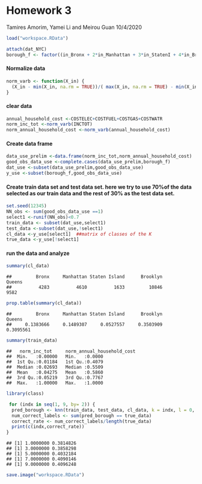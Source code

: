 Homework 3
================
Tamires Amorim, Yamei Li and Meirou Guan
10/4/2020

``` r
load("workspace.RData")
```

``` r
attach(dat_NYC)
borough_f <- factor((in_Bronx + 2*in_Manhattan + 3*in_StatenI + 4*in_Brooklyn + 5*in_Queens), levels=c(1,2,3,4,5),labels = c("Bronx","Manhattan","Staten Island","Brooklyn","Queens"))
```

#### Normalize data

``` r
norm_varb <- function(X_in) {
  (X_in - min(X_in, na.rm = TRUE))/( max(X_in, na.rm = TRUE) - min(X_in, na.rm = TRUE) )
}
```

#### clear data

``` r
annual_household_cost <-COSTELEC+COSTFUEL+COSTGAS+COSTWATR
norm_inc_tot <-norm_varb(INCTOT)
norm_annual_household_cost <-norm_varb(annual_household_cost)
```

#### Create data frame

``` r
data_use_prelim <-data.frame(norm_inc_tot,norm_annual_household_cost)
good_obs_data_use <-complete.cases(data_use_prelim,borough_f)
dat_use <-subset(data_use_prelim,good_obs_data_use)
y_use <-subset(borough_f,good_obs_data_use)
```

#### Create train data set and test data set. here we try to use 70%of the data selected as our train data and the rest of 30% as the test data set.

``` r
set.seed(12345)
NN_obs <- sum(good_obs_data_use ==1)
select1 <-runif(NN_obs)<0.7
train_data <- subset(dat_use,select1)
test_data <-subset(dat_use,!select1)
cl_data <-y_use[select1]  ##matrix of classes of the K
true_data <-y_use[!select1]
```

#### run the data and analyze

``` r
summary(cl_data)
```

    ##         Bronx     Manhattan Staten Island      Brooklyn        Queens 
    ##          4283          4610          1633         10846          9582

``` r
prop.table(summary(cl_data))
```

    ##         Bronx     Manhattan Staten Island      Brooklyn        Queens 
    ##     0.1383666     0.1489307     0.0527557     0.3503909     0.3095561

``` r
summary(train_data)
```

    ##   norm_inc_tot     norm_annual_household_cost
    ##  Min.   :0.00000   Min.   :0.0000            
    ##  1st Qu.:0.01184   1st Qu.:0.4079            
    ##  Median :0.02693   Median :0.5509            
    ##  Mean   :0.04275   Mean   :0.5860            
    ##  3rd Qu.:0.05219   3rd Qu.:0.7767            
    ##  Max.   :1.00000   Max.   :1.0000

``` r
library(class)

 for (indx in seq(1, 9, by= 2)) {
  pred_borough <- knn(train_data, test_data, cl_data, k = indx, l = 0, prob = FALSE, use.all = TRUE)
  num_correct_labels <- sum(pred_borough == true_data)
  correct_rate <- num_correct_labels/length(true_data)
  print(c(indx,correct_rate))
}
```

    ## [1] 1.0000000 0.3814826
    ## [1] 3.0000000 0.3858298
    ## [1] 5.0000000 0.4032184
    ## [1] 7.0000000 0.4090146
    ## [1] 9.0000000 0.4096248

``` r
save.image("workspace.RData")
```
